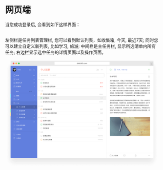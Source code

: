 # 网页端

当您成功登录后, 会看到如下这样界面：

<br >左侧栏是任务列表管理栏, 您可以看到默认列表，如收集箱, 今天, 最近7天; 同时您可以建立自定义新列表, 比如学习, 旅游; 中间栏是主任务栏, 显示所选清单内所有任务; 右边栏显示选中任务的详情页面以及操作页面。

![](web2.png)

